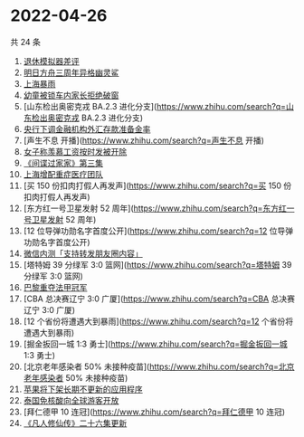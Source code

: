 # 2022-04-26

共 24 条

<!-- BEGIN -->
<!-- 最后更新时间 Tue Apr 26 2022 10:55:16 GMT+0800 (China Standard Time) -->

1. [退休模拟器差评](https://www.zhihu.com/search?q=退休模拟器差评)
1. [明日方舟三周年异格幽灵鲨](https://www.zhihu.com/search?q=明日方舟三周年异格幽灵鲨)
1. [上海暴雨](https://www.zhihu.com/search?q=上海暴雨)
1. [幼童被锁车内家长拒绝破窗](https://www.zhihu.com/search?q=幼童被锁车内家长拒绝破窗)
1. [山东检出奥密克戎 BA.2.3 进化分支](https://www.zhihu.com/search?q=山东检出奥密克戎 BA.2.3 进化分支)
1. [央行下调金融机构外汇存款准备金率](https://www.zhihu.com/search?q=央行下调金融机构外汇存款准备金率)
1. [声生不息 开播](https://www.zhihu.com/search?q=声生不息 开播)
1. [女子称羡慕工资按时发被开除](https://www.zhihu.com/search?q=女子称羡慕工资按时发被开除)
1. [《间谍过家家》第三集](https://www.zhihu.com/search?q=《间谍过家家》第三集)
1. [上海增配重症医疗团队](https://www.zhihu.com/search?q=上海增配重症医疗团队)
1. [买 150 份扣肉打假人再发声](https://www.zhihu.com/search?q=买 150 份扣肉打假人再发声)
1. [东方红一号卫星发射 52 周年](https://www.zhihu.com/search?q=东方红一号卫星发射 52 周年)
1. [12 位导弹功勋名字首度公开](https://www.zhihu.com/search?q=12 位导弹功勋名字首度公开)
1. [微信内测「支持转发朋友圈内容」](https://www.zhihu.com/search?q=微信内测「支持转发朋友圈内容」)
1. [塔特姆 39 分绿军 3:0 篮网](https://www.zhihu.com/search?q=塔特姆 39 分绿军 3:0 篮网)
1. [巴黎重夺法甲冠军](https://www.zhihu.com/search?q=巴黎重夺法甲冠军)
1. [CBA 总决赛辽宁 3:0 广厦](https://www.zhihu.com/search?q=CBA 总决赛辽宁 3:0 广厦)
1. [12 个省份将遭遇大到暴雨](https://www.zhihu.com/search?q=12 个省份将遭遇大到暴雨)
1. [掘金扳回一城 1:3 勇士](https://www.zhihu.com/search?q=掘金扳回一城 1:3 勇士)
1. [北京老年感染者 50% 未接种疫苗](https://www.zhihu.com/search?q=北京老年感染者 50% 未接种疫苗)
1. [苹果将下架长期不更新的应用程序](https://www.zhihu.com/search?q=苹果将下架长期不更新的应用程序)
1. [泰国免核酸向全球游客开放](https://www.zhihu.com/search?q=泰国免核酸向全球游客开放)
1. [拜仁德甲 10 连冠](https://www.zhihu.com/search?q=拜仁德甲 10 连冠)
1. [《凡人修仙传》二十六集更新](https://www.zhihu.com/search?q=《凡人修仙传》二十六集更新)

<!-- END -->
